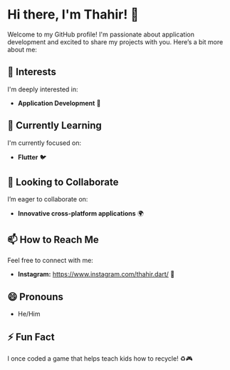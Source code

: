 # Hi there, I'm Thahir! 👋

Welcome to my GitHub profile! I'm passionate about application development and
excited to share my projects with you.
Here’s a bit more about me:

## 👀 Interests
I'm deeply interested in:
- **Application Development** 📱

## 🌱 Currently Learning
I'm currently focused on:
- **Flutter** 🐦

## 💞️ Looking to Collaborate
I’m eager to collaborate on:
- **Innovative cross-platform applications** 🌍

## 📫 How to Reach Me
Feel free to connect with me:
- **Instagram:** https://www.instagram.com/thahir.dart/ 🔗

## 😄 Pronouns
- He/Him

## ⚡ Fun Fact
I once coded a game that helps teach kids how to recycle! ♻️🎮

<!---
thahirsprojects/thahirsprojects is a ✨ special ✨ repository because its `README.md` (this file) appears on your GitHub profile.
You can click the Preview link to take a look at your changes.
--->

